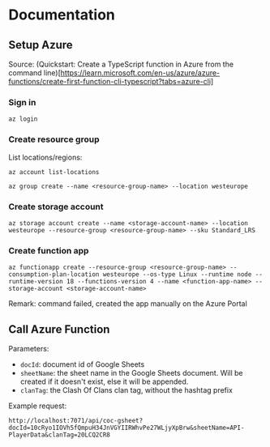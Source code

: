 # Documentation

## Setup Azure

Source: (Quickstart: Create a TypeScript function in Azure from the command line)[https://learn.microsoft.com/en-us/azure/azure-functions/create-first-function-cli-typescript?tabs=azure-cli]

### Sign in

```
az login
```

### Create resource group

List locations/regions:

```
az account list-locations
```

```
az group create --name <resource-group-name> --location westeurope
```

### Create storage account

```
az storage account create --name <storage-account-name> --location westeurope --resource-group <resource-group-name> --sku Standard_LRS
```

### Create function app

```
az functionapp create --resource-group <resource-group-name> --consumption-plan-location westeurope --os-type Linux --runtime node --runtime-version 18 --functions-version 4 --name <function-app-name> --storage-account <storage-account-name>
```

Remark: command failed, created the app manually on the Azure Portal

## Call Azure Function

Parameters:

- `docId`: document id of Google Sheets
- `sheetName`: the sheet name in the Google Sheets document. Will be created if it doesn't exist, else it will be appended.
- `clanTag`: the Clash Of Clans clan tag, without the hashtag prefix

Example request:

```
http://localhost:7071/api/coc-gsheet?docId=10cRyo1IOVh5fQmpuH34JnVGYIIRWhvPe27WLjyXpBrw&sheetName=API-PlayerData&clanTag=20LCQ2CR8
```
